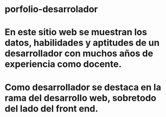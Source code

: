 # porfolio-desarrolador

# En este sitio web se muestran los datos, habilidades y aptitudes de un desarrollador con muchos años de experiencia como docente. 
# Como desarrollador se destaca en la rama del desarrollo web, sobretodo del lado del front end.
